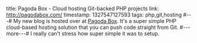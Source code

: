 title: Pagoda Box - Cloud hosting Git-backed PHP projects
link: http://pagodabox.com/
timestamp: 1327547127593
tags: php,git,hosting
#---#
My new blog is hosted over at [Pagoda Box](http://pagodabox.com). It's a super simple PHP cloud-based hosting solution that you can push code straight from Git.
#---more---#
I really can't stress how super simple it was to setup. 